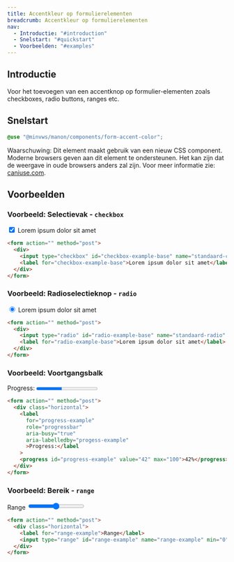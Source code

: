 ```yaml
---
title: Accentkleur op formulierelementen
breadcrumb: Accentkleur op formulierelementen
nav:
  - Introductie: "#introduction"
  - Snelstart: "#quickstart"
  - Voorbeelden: "#examples"
---
```


<h2 id="introduction">Introductie</h2>

Voor het toevoegen van een accentknop op formulier-elementen zoals checkboxes, radio buttons, ranges etc.

<h2 id="quickstart">Snelstart</h2>

```scss
@use "@minvws/manon/components/form-accent-color";
```

<p class="warning" role="group" aria-label="waarschuwing">
  <span>Waarschuwing:</span> Dit element maakt gebruik van een nieuw CSS component. Moderne
  browsers geven aan dit element te ondersteunen. Het kan zijn dat de weergave in oude
  browsers anders zal zijn. Voor meer informatie zie:
  <a href="https://caniuse.com/?search=accent-color" rel="external">caniuse.com</a>.
</p>

<h2 id="examples">Voorbeelden</h2>

### Voorbeeld: Selectievak - `checkbox`

<form action="" method="post">
  <div class="checkbox">
    <input type="checkbox" id="checkbox-example-base" name="standaard-checkbox" checked />
    <label for="checkbox-example-base">Lorem ipsum dolor sit amet</label>
  </div>
</form>

```html
<form action="" method="post">
  <div>
    <input type="checkbox" id="checkbox-example-base" name="standaard-checkbox" checked />
    <label for="checkbox-example-base">Lorem ipsum dolor sit amet</label>
  </div>
</form>
```

### Voorbeeld: Radioselectieknop - `radio`

<form action="" method="post">
  <div class="radio">
    <input type="radio" id="radio-example-base" name="standaard-radio" checked />
    <label for="radio-example-base">Lorem ipsum dolor sit amet</label>
  </div>
</form>

```html
<form action="" method="post">
  <div>
    <input type="radio" id="radio-example-base" name="standaard-radio" checked />
    <label for="radio-example-base">Lorem ipsum dolor sit amet</label>
  </div>
</form>
```

### Voorbeeld: Voortgangsbalk

<form action="" method="post">
  <div class="horizontal">
    <label
      for="progress-example"
      role="progressbar"
      aria-busy="true"
      aria-labelledby="progess-example">Progress:</label
    >
    <progress id="progress-example" value="42" max="100">42%</progress>
  </div>
</form>

```html
<form action="" method="post">
  <div class="horizontal">
    <label
      for="progress-example"
      role="progressbar"
      aria-busy="true"
      aria-labelledby="progess-example"
      >Progress:</label
    >
    <progress id="progress-example" value="42" max="100">42%</progress>
  </div>
</form>
```

### Voorbeeld: Bereik - `range`

<form action="" method="post">
  <div class="horizontal">
    <label for="range-example">Range</label>
    <input type="range" id="range-example" name="range-example" min="0" max="100" />
  </div>
</form>

```html
<form action="" method="post">
  <div class="horizontal">
    <label for="range-example">Range</label>
    <input type="range" id="range-example" name="range-example" min="0" max="100" />
  </div>
</form>
```
